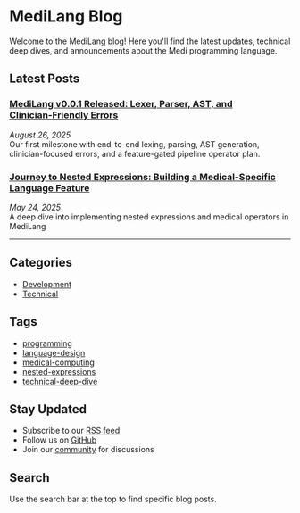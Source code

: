 # MediLang Blog

Welcome to the MediLang blog! Here you'll find the latest updates, technical deep dives, and announcements about the Medi programming language.

## Latest Posts

### [MediLang v0.0.1 Released: Lexer, Parser, AST, and Clinician‑Friendly Errors](posts/2025-08-26-v0-0-1-release.md)

*August 26, 2025*  
Our first milestone with end-to-end lexing, parsing, AST generation, clinician-focused errors, and a feature-gated pipeline operator plan.

### [Journey to Nested Expressions: Building a Medical-Specific Language Feature](posts/2025-05-24-nested-expressions.md)

*May 24, 2025*  
A deep dive into implementing nested expressions and medical operators in MediLang

---

## Categories

- [Development](/blog/categories/development/)
- [Technical](/blog/categories/technical/)

## Tags

- [programming](/blog/tags/programming/)
- [language-design](/blog/tags/language-design/)
- [medical-computing](/blog/tags/medical-computing/)
- [nested-expressions](/blog/tags/nested-expressions/)
- [technical-deep-dive](/blog/tags/technical-deep-dive/)

## Stay Updated

- Subscribe to our [RSS feed](/blog/feed_rss_created.xml)
- Follow us on [GitHub](https://github.com/MediLang)
- Join our [community](/community/) for discussions

## Search

Use the search bar at the top to find specific blog posts.
